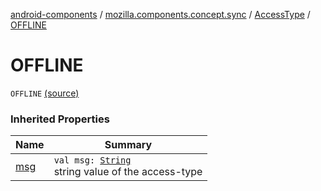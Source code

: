 [android-components](../../index.md) / [mozilla.components.concept.sync](../index.md) / [AccessType](index.md) / [OFFLINE](./-o-f-f-l-i-n-e.md)

# OFFLINE

`OFFLINE` [(source)](https://github.com/mozilla-mobile/android-components/blob/master/components/concept/sync/src/main/java/mozilla/components/concept/sync/OAuthAccount.kt#L28)

### Inherited Properties

| Name | Summary |
|---|---|
| [msg](msg.md) | `val msg: `[`String`](https://kotlinlang.org/api/latest/jvm/stdlib/kotlin/-string/index.html)<br>string value of the access-type |
